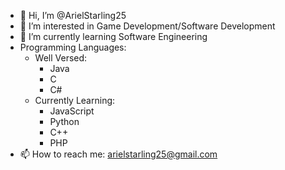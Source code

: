 - 👋 Hi, I’m @ArielStarling25
- 👀 I’m interested in Game Development/Software Development
- 🌱 I’m currently learning Software Engineering
- Programming Languages:
  - Well Versed:
    - Java
    - C
    - C#
  - Currently Learning:
    - JavaScript
    - Python
    - C++
    - PHP
- 📫 How to reach me: arielstarling25@gmail.com

<!---
ArielStarling25/ArielStarling25 is a ✨ special ✨ repository because its `README.md` (this file) appears on your GitHub profile.
You can click the Preview link to take a look at your changes.
--->
